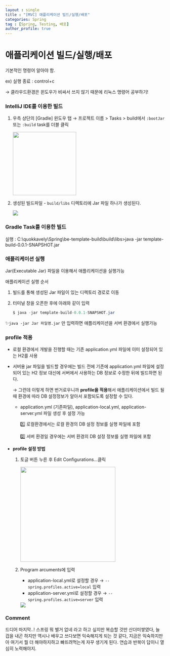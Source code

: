 ```yaml
---
layout : single
title : "[MVC] 애플리케이션 빌드/실행/배포"
categories: Spring
tag : [Spring, Testing, 배포]
author_profile: true
---
```


# 애플리케이션 빌드/실행/배포

기본적인 명령어 알아야 함. 

ex) 실행 종료 : control+c

→ 클라우드환경은 윈도우가 비싸서 쓰지 않기 때문에 리눅스 명령어 공부하기!

### IntelliJ IDE를 이용한 빌드

1. 우측 상단의 [Gradle] 윈도우 탭 → 프로젝트 이름 > Tasks > build에서 `:bootJar` 또는 `:build` task를 더블 클릭
    
    <img src="https://github.com/quokkavely/quokkavely.github.io/assets/165968530/f304521f-0d55-4254-8e37-aa99f1c3c9e4" width=200>
    
2. 생성된 빌드파일 -  `build/libs` 디렉토리에 Jar 파일 하나가 생성된다.
    
    <img src="https://github.com/quokkavely/quokkavely.github.io/assets/165968530/a06bfa88-e971-400a-9a37-8523f839257f">
    

### Gradle Task를 이용한 빌드

실행 : C:\quokkavely\Spring\be-template-build\build\libs>java -jar template-build-0.0.1-SNAPSHOT.jar

### 애플리케이션 실행

Jar(Executable Jar) 파일을 이용해서 애플리케이션을 실행가능

애플리케이션 실행 순서

1. 빌드를 통해 생성된 Jar 파일이 있는 디렉토리 경로로 이동
2. 터미널 창을 오픈한 후에 아래와 같이 입력
    
    ```java
    $ java -jar template-build-0.0.1-SNAPSHOT.jar
    ```
    

✨`java -jar Jar 파일명.jar` 만 입력하면 애플리케이션을 서버 환경에서 실행가능

### profile 적용

- 로컬 환경에서 개발을 진행할 때는 기존 application.yml 파일에 이미 설정되어 있는 H2를 사용
- 서버용 jar 파일을 빌드할 경우에는 빌드 전에 기존에 application.yml 파일에 설정되어 있는 H2 정보 대신에 서버에서 사용하는 DB 정보로 수정한 뒤에 빌드하면 된다.
    
    →  그런데 이렇게 하면 번거로우니까 **profile을 적용**해서 애플리케이션에서 빌드 될 때 환경에 따라 DB 설정정보가 알아서 포함되도록 설정할 수 있다.
    
    - application.yml (기존파일), application-local.yml, application-server.yml 파일 생성 후 설정 가능
        
        1️⃣ 로컬환경에서는 로컬 환경의 DB 설정 정보를 실행 파일에 포함
        
        2️⃣ 서버 환경일 경우에는 서버 환경의 DB 설정 정보를 실행 파일에 포함
        
- **profile 설정 방법**
    1. 토글 버튼 누른 후 Edit Configurations…클릭
        
        <img src="https://github.com/quokkavely/quokkavely.github.io/assets/165968530/c9dcbd59-5f8f-4716-9fda-d6978daf9620" width=300>
        
    2. Program arcuments에 입력 
        - application-local.yml로 설정할 경우 → `--spring.profiles.active=local` 입력
        - application-server.yml로 설정할 경우 → `--spring.profiles.active=server` 입력
        
        <img src="https://github.com/quokkavely/quokkavely.github.io/assets/165968530/3301cf4a-3aa0-480e-a44d-a24543c1f2a7">
        

### Comment

드디어 마지막..! 스프링 뭐 별거 없네 라고 하고 싶지만
복습할 것만 산더미쌓였다, 늘 겁을 내곤 하지만 역시나 배우고 쓰다보면
익숙해지게 되는 것 같다, 지금은 익숙하지만 아 여기서 뭘 더 해야하지하고 
빠뜨려먹는게 자꾸 생기게 된다. 연습과 반복이 답이니
열심히 노력해야지.